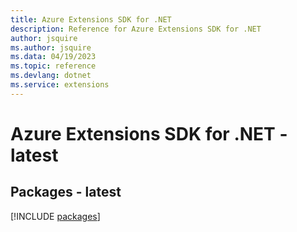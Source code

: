 ```yaml
---
title: Azure Extensions SDK for .NET
description: Reference for Azure Extensions SDK for .NET
author: jsquire
ms.author: jsquire
ms.data: 04/19/2023
ms.topic: reference
ms.devlang: dotnet
ms.service: extensions
---
```

# Azure Extensions SDK for .NET - latest
## Packages - latest
[!INCLUDE [packages](extensions-index.md)]